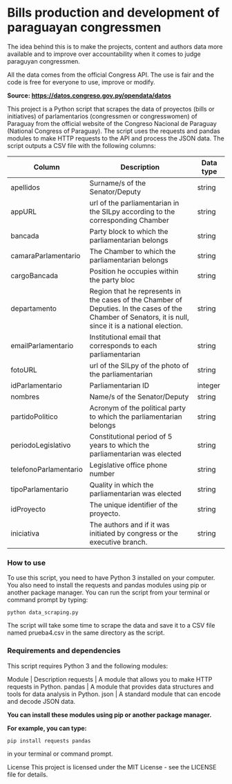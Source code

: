 # Bills production and development of paraguayan congressmen

The idea behind this is to make the projects, content and authors data more available and to improve over accountability when it comes to judge paraguyan congressmen.

All the data comes from the official Congress API. The use is fair and the code is free for everyone to use, improve or modify.

**Source: https://datos.congreso.gov.py/opendata/datos**

This project is a Python script that scrapes the data of proyectos (bills or initiatives) of parlamentarios (congressmen or congresswomen) of Paraguay from the official website of the Congreso Nacional de Paraguay (National Congress of Paraguay). The script uses the requests and pandas modules to make HTTP requests to the API and process the JSON data. The script outputs a CSV file with the following columns:

| Column                | Description                                                                                                                                              | Data type |
| --------------------- | -------------------------------------------------------------------------------------------------------------------------------------------------------- | --------- |
| apellidos             | Surname/s of the Senator/Deputy                                                                                                                          | string    |
| appURL                | url of the parliamentarian in the SILpy according to the corresponding Chamber                                                                           | string    |
| bancada               | Party block to which the parliamentarian belongs                                                                                                         | string    |
| camaraParlamentario   | The Chamber to which the parliamentarian belongs                                                                                                         | string    |
| cargoBancada          | Position he occupies within the party bloc                                                                                                               | string    |
| departamento          | Region that he represents in the cases of the Chamber of Deputies. In the cases of the Chamber of Senators, it is null, since it is a national election. | string    |
| emailParlamentario    | Institutional email that corresponds to each parliamentarian                                                                                             | string    |
| fotoURL               | url of the SILpy of the photo of the parliamentarian                                                                                                     | string    |
| idParlamentario       | Parliamentarian ID                                                                                                                                       | integer   |
| nombres               | Name/s of the Senator/Deputy                                                                                                                             | string    |
| partidoPolitico       | Acronym of the political party to which the parliamentarian belongs                                                                                      | string    |
| periodoLegislativo    | Constitutional period of 5 years to which the parliamentarian was elected                                                                                | string    |
| telefonoParlamentario | Legislative office phone number                                                                                                                          | string    |
| tipoParlamentario     | Quality in which the parliamentarian was elected                                                                                                         | string    |
| idProyecto            | The unique identifier of the proyecto.                                                                                                                   | string    |
| iniciativa            | The authors and if it was initiated by congress or the executive branch.                                                                                 | string    |

### How to use

To use this script, you need to have Python 3 installed on your computer. You also need to install the requests and pandas modules using pip or another package manager. You can run the script from your terminal or command prompt by typing:

`python data_scraping.py`

The script will take some time to scrape the data and save it to a CSV file named prueba4.csv in the same directory as the script.

### Requirements and dependencies

This script requires Python 3 and the following modules:

Module | Description
requests | A module that allows you to make HTTP requests in Python.
pandas | A module that provides data structures and tools for data analysis in Python.
json | A standard module that can encode and decode JSON data.

**You can install these modules using pip or another package manager.**

**For example, you can type:**

`pip install requests pandas`

in your terminal or command prompt.

License
This project is licensed under the MIT License - see the LICENSE file for details.
